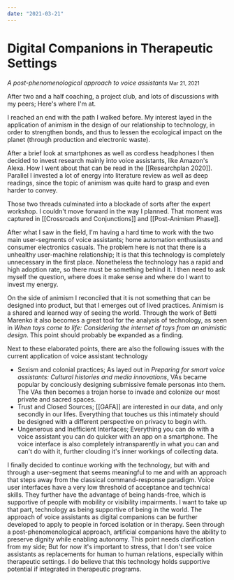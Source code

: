 ```yaml
---
date: "2021-03-21"
---
```

# Digital Companions in Therapeutic Settings
*A post-phenomenological approach to voice assistants*
<small>Mar 21, 2021</small>

After two and a half coaching, a project club, and lots of discussions with my peers; Here's where I'm at. 

I reached an end with the path I walked before. My interest layed in the application of animism in the design of our relationship to technology, in order to strengthen bonds, and thus to lessen the ecological impact on the planet (through production and electronic waste).

After a brief look at smartphones as well as cordless headphones I then decided to invest research mainly into voice assistants, like Amazon's Alexa. How I went about that can be read in the [[Researchplan 2020]]. Parallel I invested a lot of energy into literature review as well as deep readings, since the topic of animism was quite hard to grasp and even harder to convey.

Those two threads culminated into a blockade of sorts after the expert workshop. I couldn't move forward in the way I planned. That moment was captured in [[Crossroads and Conjunctions]] and [[Post-Animism Phase]].

After what I saw in the field, I'm having a hard time to work with the two main user-segments of voice assistants; home automation enthusiasts and consumer electronics casuals. The problem here is not that there is a unhealthy user-machine relationship; It is that this technology is completely unnecessary in the first place. Nonetheless the technology has a rapid and high adoption rate, so there must be something behind it. I then need to ask myself the question, where does it make sense and where do I want to invest my energy.

On the side of animism I reconciled that it is not something that can be designed into product, but that I emerges out of lived practices. Animism is a shared and learned way of seeing the world. Through the work of Betti Marenko it also becomes a great tool for the analysis of technology, as seen in *When toys come to life: Considering the internet of toys from an animistic design*. This point should probably be expanded as a finding.

Next to these elaborated points, there are also the following issues with the current application of voice assistant technology

- Sexism and colonial practices; As layed out in *Preparing for smart voice assistants: Cultural histories and media innovations*, VAs became popular by conciously designing submissive female personas into them. The VAs then becomes a trojan horse to invade and colonize our most private and sacred spaces.
- Trust and Closed Sources; [[GAFA]] are interested in our data, and only secondly in our lifes. Everything that touches us this intimately should be designed with a different perspective on privacy to begin with.
- Ungenerous and Inefficient Interfaces; Everything you can do with a voice assistant you can do quicker with an app on a smartphone. The voice interface is also completely intransparently in what you can and can't do with it, further clouding it's inner workings of collecting data.

I finally decided to continue working with the technology, but with and through a  user-segment that seems meaningful to me and with an approach that steps away from the classical command-response paradigm. Voice user interfaces have a very low threshold of acceptance and technical skills. They further have the advantage of being hands-free, which is supportive of people with mobility or visibility impairments. I want to take up that part, technology as being supportive of being in the world. The approach of voice assistants as digital companions can be further developed to apply to people in forced isolation or in therapy. Seen through a post-phenomenological approach, artificial companions have the ability to preserve dignity while enabling autonomy. This point needs clarification from my side; But for now it's important to stress, that I don't see voice assistants as replacements for human to human relations, especially within therapeutic settings. I do believe that this technology holds supportive potential if integrated in therapeutic programs.